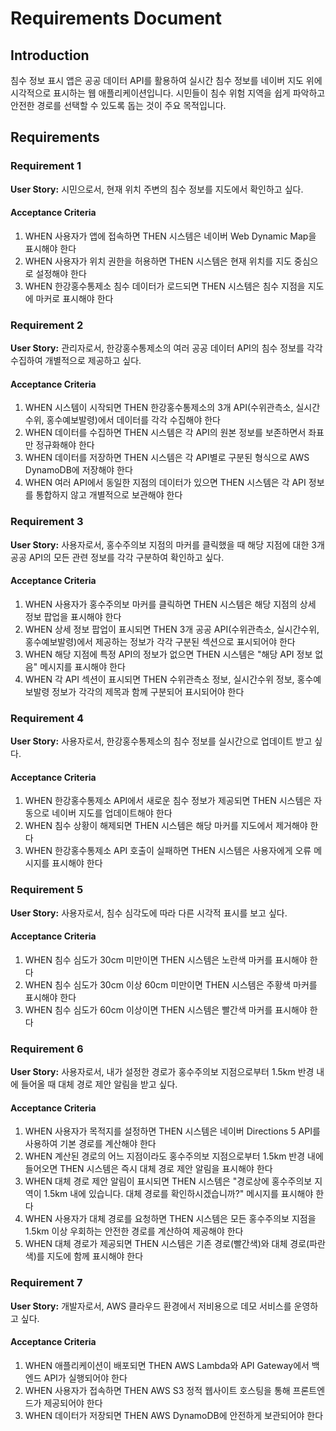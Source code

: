 # Requirements Document

## Introduction

침수 정보 표시 앱은 공공 데이터 API를 활용하여 실시간 침수 정보를 네이버 지도 위에 시각적으로 표시하는 웹 애플리케이션입니다. 시민들이 침수 위험 지역을 쉽게 파악하고 안전한 경로를 선택할 수 있도록 돕는 것이 주요 목적입니다.

## Requirements

### Requirement 1

**User Story:** 시민으로서, 현재 위치 주변의 침수 정보를 지도에서 확인하고 싶다.

#### Acceptance Criteria

1. WHEN 사용자가 앱에 접속하면 THEN 시스템은 네이버 Web Dynamic Map을 표시해야 한다
2. WHEN 사용자가 위치 권한을 허용하면 THEN 시스템은 현재 위치를 지도 중심으로 설정해야 한다
3. WHEN 한강홍수통제소 침수 데이터가 로드되면 THEN 시스템은 침수 지점을 지도에 마커로 표시해야 한다

### Requirement 2

**User Story:** 관리자로서, 한강홍수통제소의 여러 공공 데이터 API의 침수 정보를 각각 수집하여 개별적으로 제공하고 싶다.

#### Acceptance Criteria

1. WHEN 시스템이 시작되면 THEN 한강홍수통제소의 3개 API(수위관측소, 실시간수위, 홍수예보발령)에서 데이터를 각각 수집해야 한다
2. WHEN 데이터를 수집하면 THEN 시스템은 각 API의 원본 정보를 보존하면서 좌표만 정규화해야 한다
3. WHEN 데이터를 저장하면 THEN 시스템은 각 API별로 구분된 형식으로 AWS DynamoDB에 저장해야 한다
4. WHEN 여러 API에서 동일한 지점의 데이터가 있으면 THEN 시스템은 각 API 정보를 통합하지 않고 개별적으로 보관해야 한다

### Requirement 3

**User Story:** 사용자로서, 홍수주의보 지점의 마커를 클릭했을 때 해당 지점에 대한 3개 공공 API의 모든 관련 정보를 각각 구분하여 확인하고 싶다.

#### Acceptance Criteria

1. WHEN 사용자가 홍수주의보 마커를 클릭하면 THEN 시스템은 해당 지점의 상세 정보 팝업을 표시해야 한다
2. WHEN 상세 정보 팝업이 표시되면 THEN 3개 공공 API(수위관측소, 실시간수위, 홍수예보발령)에서 제공하는 정보가 각각 구분된 섹션으로 표시되어야 한다
3. WHEN 해당 지점에 특정 API의 정보가 없으면 THEN 시스템은 "해당 API 정보 없음" 메시지를 표시해야 한다
4. WHEN 각 API 섹션이 표시되면 THEN 수위관측소 정보, 실시간수위 정보, 홍수예보발령 정보가 각각의 제목과 함께 구분되어 표시되어야 한다

### Requirement 4

**User Story:** 사용자로서, 한강홍수통제소의 침수 정보를 실시간으로 업데이트 받고 싶다.

#### Acceptance Criteria

1. WHEN 한강홍수통제소 API에서 새로운 침수 정보가 제공되면 THEN 시스템은 자동으로 네이버 지도를 업데이트해야 한다
2. WHEN 침수 상황이 해제되면 THEN 시스템은 해당 마커를 지도에서 제거해야 한다
3. WHEN 한강홍수통제소 API 호출이 실패하면 THEN 시스템은 사용자에게 오류 메시지를 표시해야 한다

### Requirement 5

**User Story:** 사용자로서, 침수 심각도에 따라 다른 시각적 표시를 보고 싶다.

#### Acceptance Criteria

1. WHEN 침수 심도가 30cm 미만이면 THEN 시스템은 노란색 마커를 표시해야 한다
2. WHEN 침수 심도가 30cm 이상 60cm 미만이면 THEN 시스템은 주황색 마커를 표시해야 한다
3. WHEN 침수 심도가 60cm 이상이면 THEN 시스템은 빨간색 마커를 표시해야 한다

### Requirement 6

**User Story:** 사용자로서, 내가 설정한 경로가 홍수주의보 지점으로부터 1.5km 반경 내에 들어올 때 대체 경로 제안 알림을 받고 싶다.

#### Acceptance Criteria

1. WHEN 사용자가 목적지를 설정하면 THEN 시스템은 네이버 Directions 5 API를 사용하여 기본 경로를 계산해야 한다
2. WHEN 계산된 경로의 어느 지점이라도 홍수주의보 지점으로부터 1.5km 반경 내에 들어오면 THEN 시스템은 즉시 대체 경로 제안 알림을 표시해야 한다
3. WHEN 대체 경로 제안 알림이 표시되면 THEN 시스템은 "경로상에 홍수주의보 지역이 1.5km 내에 있습니다. 대체 경로를 확인하시겠습니까?" 메시지를 표시해야 한다
4. WHEN 사용자가 대체 경로를 요청하면 THEN 시스템은 모든 홍수주의보 지점을 1.5km 이상 우회하는 안전한 경로를 계산하여 제공해야 한다
5. WHEN 대체 경로가 제공되면 THEN 시스템은 기존 경로(빨간색)와 대체 경로(파란색)를 지도에 함께 표시해야 한다

### Requirement 7

**User Story:** 개발자로서, AWS 클라우드 환경에서 저비용으로 데모 서비스를 운영하고 싶다.

#### Acceptance Criteria

1. WHEN 애플리케이션이 배포되면 THEN AWS Lambda와 API Gateway에서 백엔드 API가 실행되어야 한다
2. WHEN 사용자가 접속하면 THEN AWS S3 정적 웹사이트 호스팅을 통해 프론트엔드가 제공되어야 한다
3. WHEN 데이터가 저장되면 THEN AWS DynamoDB에 안전하게 보관되어야 한다